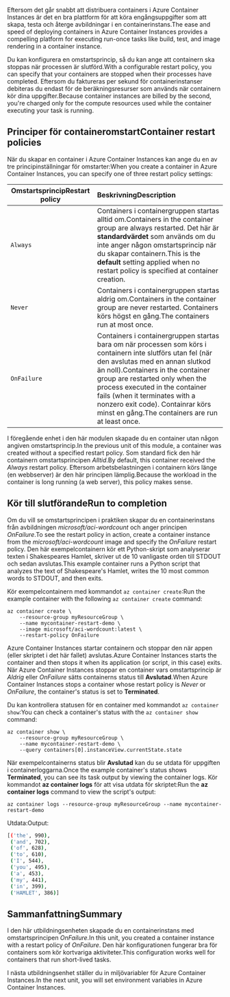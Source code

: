 <span data-ttu-id="0e1ec-101">Eftersom det går snabbt att distribuera containers i Azure Container Instances är det en bra plattform för att köra engångsuppgifter som att skapa, testa och återge avbildningar i en containerinstans.</span><span class="sxs-lookup"><span data-stu-id="0e1ec-101">The ease and speed of deploying containers in Azure Container Instances provides a compelling platform for executing run-once tasks like build, test, and image rendering in a container instance.</span></span>

<span data-ttu-id="0e1ec-102">Du kan konfigurera en omstartsprincip, så du kan ange att containern ska stoppas när processen är slutförd.</span><span class="sxs-lookup"><span data-stu-id="0e1ec-102">With a configurable restart policy, you can specify that your containers are stopped when their processes have completed.</span></span> <span data-ttu-id="0e1ec-103">Eftersom du faktureras per sekund för containerinstanser debiteras du endast för de beräkningsresurser som används när containern kör dina uppgifter.</span><span class="sxs-lookup"><span data-stu-id="0e1ec-103">Because container instances are billed by the second, you're charged only for the compute resources used while the container executing your task is running.</span></span>

## <a name="container-restart-policies"></a><span data-ttu-id="0e1ec-104">Principer för containeromstart</span><span class="sxs-lookup"><span data-stu-id="0e1ec-104">Container restart policies</span></span>

<span data-ttu-id="0e1ec-105">När du skapar en container i Azure Container Instances kan ange du en av tre principinställningar för omstarter:</span><span class="sxs-lookup"><span data-stu-id="0e1ec-105">When you create a container in Azure Container Instances, you can specify one of three restart policy settings:</span></span>

| <span data-ttu-id="0e1ec-106">Omstartsprincip</span><span class="sxs-lookup"><span data-stu-id="0e1ec-106">Restart policy</span></span>   | <span data-ttu-id="0e1ec-107">Beskrivning</span><span class="sxs-lookup"><span data-stu-id="0e1ec-107">Description</span></span> |
| ---------------- | :---------- |
| `Always` | <span data-ttu-id="0e1ec-108">Containers i containergruppen startas alltid om.</span><span class="sxs-lookup"><span data-stu-id="0e1ec-108">Containers in the container group are always restarted.</span></span> <span data-ttu-id="0e1ec-109">Det här är **standardvärdet** som används om du inte anger någon omstartsprincip när du skapar containern.</span><span class="sxs-lookup"><span data-stu-id="0e1ec-109">This is the **default** setting applied when no restart policy is specified at container creation.</span></span> |
| `Never` | <span data-ttu-id="0e1ec-110">Containers i containergruppen startas aldrig om.</span><span class="sxs-lookup"><span data-stu-id="0e1ec-110">Containers in the container group are never restarted.</span></span> <span data-ttu-id="0e1ec-111">Containers körs högst en gång.</span><span class="sxs-lookup"><span data-stu-id="0e1ec-111">The containers run at most once.</span></span> |
| `OnFailure` | <span data-ttu-id="0e1ec-112">Containers i containergruppen startas bara om när processen som körs i containern inte slutförs utan fel (när den avslutas med en annan slutkod än noll).</span><span class="sxs-lookup"><span data-stu-id="0e1ec-112">Containers in the container group are restarted only when the process executed in the container fails (when it terminates with a nonzero exit code).</span></span> <span data-ttu-id="0e1ec-113">Containrar körs minst en gång.</span><span class="sxs-lookup"><span data-stu-id="0e1ec-113">The containers are run at least once.</span></span> |

<span data-ttu-id="0e1ec-114">I föregående enhet i den här modulen skapade du en container utan någon angiven omstartsprincip.</span><span class="sxs-lookup"><span data-stu-id="0e1ec-114">In the previous unit of this module, a container was created without a specified restart policy.</span></span> <span data-ttu-id="0e1ec-115">Som standard fick den här containern omstartsprincipen *Alltid*.</span><span class="sxs-lookup"><span data-stu-id="0e1ec-115">By default, this container received the *Always* restart policy.</span></span> <span data-ttu-id="0e1ec-116">Eftersom arbetsbelastningen i containern körs länge (en webbserver) är den här principen lämplig.</span><span class="sxs-lookup"><span data-stu-id="0e1ec-116">Because the workload in the container is long running (a web server), this policy makes sense.</span></span>

## <a name="run-to-completion"></a><span data-ttu-id="0e1ec-117">Kör till slutförande</span><span class="sxs-lookup"><span data-stu-id="0e1ec-117">Run to completion</span></span>

<span data-ttu-id="0e1ec-118">Om du vill se omstartsprincipen i praktiken skapar du en containerinstans från avbildningen *microsoft/aci-wordcount* och anger principen *OnFailure*.</span><span class="sxs-lookup"><span data-stu-id="0e1ec-118">To see the restart policy in action, create a container instance from the *microsoft/aci-wordcount* image and specify the *OnFailure* restart policy.</span></span> <span data-ttu-id="0e1ec-119">Den här exempelcontainern kör ett Python-skript som analyserar texten i Shakespeares Hamlet, skriver ut de 10 vanligaste orden till STDOUT och sedan avslutas.</span><span class="sxs-lookup"><span data-stu-id="0e1ec-119">This example container runs a Python script that analyzes the text of Shakespeare's Hamlet, writes the 10 most common words to STDOUT, and then exits.</span></span>

<span data-ttu-id="0e1ec-120">Kör exempelcontainern med kommandot `az container create`:</span><span class="sxs-lookup"><span data-stu-id="0e1ec-120">Run the example container with the following `az container create` command:</span></span>

```azureclu
az container create \
    --resource-group myResourceGroup \
    --name mycontainer-restart-demo \
    --image microsoft/aci-wordcount:latest \
    --restart-policy OnFailure
```

<span data-ttu-id="0e1ec-121">Azure Container Instances startar containern och stoppar den när appen (eller skriptet i det här fallet) avslutas.</span><span class="sxs-lookup"><span data-stu-id="0e1ec-121">Azure Container Instances starts the container and then stops it when its application (or script, in this case) exits.</span></span> <span data-ttu-id="0e1ec-122">När Azure Container Instances stoppar en container vars omstartsprincip är *Aldrig* eller *OnFailure* sätts containerns status till **Avslutad**.</span><span class="sxs-lookup"><span data-stu-id="0e1ec-122">When Azure Container Instances stops a container whose restart policy is *Never* or *OnFailure*, the container's status is set to **Terminated**.</span></span>

<span data-ttu-id="0e1ec-123">Du kan kontrollera statusen för en container med kommandot `az container show`:</span><span class="sxs-lookup"><span data-stu-id="0e1ec-123">You can check a container's status with the `az container show` command:</span></span>

```azurecli
az container show \
    --resource-group myResourceGroup \
    --name mycontainer-restart-demo \
    --query containers[0].instanceView.currentState.state
```

<span data-ttu-id="0e1ec-124">När exempelcontainerns status blir **Avslutad** kan du se utdata för uppgiften i containerloggarna.</span><span class="sxs-lookup"><span data-stu-id="0e1ec-124">Once the example container's status shows **Terminated**, you can see its task output by viewing the container logs.</span></span> <span data-ttu-id="0e1ec-125">Kör kommandot **az container logs** för att visa utdata för skriptet:</span><span class="sxs-lookup"><span data-stu-id="0e1ec-125">Run the **az container logs** command to view the script's output:</span></span>

```azurecli
az container logs --resource-group myResourceGroup --name mycontainer-restart-demo
```

<span data-ttu-id="0e1ec-126">Utdata:</span><span class="sxs-lookup"><span data-stu-id="0e1ec-126">Output:</span></span>

```bash
[('the', 990),
 ('and', 702),
 ('of', 628),
 ('to', 610),
 ('I', 544),
 ('you', 495),
 ('a', 453),
 ('my', 441),
 ('in', 399),
 ('HAMLET', 386)]
```

## <a name="summary"></a><span data-ttu-id="0e1ec-127">Sammanfattning</span><span class="sxs-lookup"><span data-stu-id="0e1ec-127">Summary</span></span>

<span data-ttu-id="0e1ec-128">I den här utbildningsenheten skapade du en containerinstans med omstartsprincipen *OnFailure*.</span><span class="sxs-lookup"><span data-stu-id="0e1ec-128">In this unit, you created a container instance with a restart policy of *OnFailure*.</span></span> <span data-ttu-id="0e1ec-129">Den här konfigurationen fungerar bra för containers som kör kortvariga aktiviteter.</span><span class="sxs-lookup"><span data-stu-id="0e1ec-129">This configuration works well for containers that run short-lived tasks.</span></span>

<span data-ttu-id="0e1ec-130">I nästa utbildningsenhet ställer du in miljövariabler för Azure Container Instances.</span><span class="sxs-lookup"><span data-stu-id="0e1ec-130">In the next unit, you will set environment variables in Azure Container Instances.</span></span>
